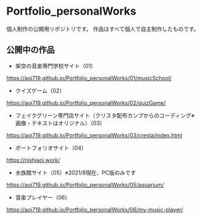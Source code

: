 # Portfolio_personalWorks
個人制作の公開用リポジトリです。
作品はすべて個人で自主制作したものです。

## 公開中の作品
- 架空の音楽専門学校サイト（01）

https://aoi719.github.io/Portfolio_personalWorks/01/musicSchool/

- クイズゲーム（02）

https://aoi719.github.io/Portfolio_personalWorks/02/quizGame/

- フェイクグリーン専門店サイト（クリスタ配布カンプからのコーディング※画像・テキストはオリジナル）（03）

https://aoi719.github.io/Portfolio_personalWorks/03/cresta/index.html

- ポートフォリオサイト（04）

https://nishiaoi.work/

- 水族館サイト（05）※2021/8現在、PC版のみです

https://aoi719.github.io/Portfolio_personalWorks/05/aquarium/

- 音楽プレイヤー（06）

https://aoi719.github.io/Portfolio_personalWorks/06/my-music-player/
